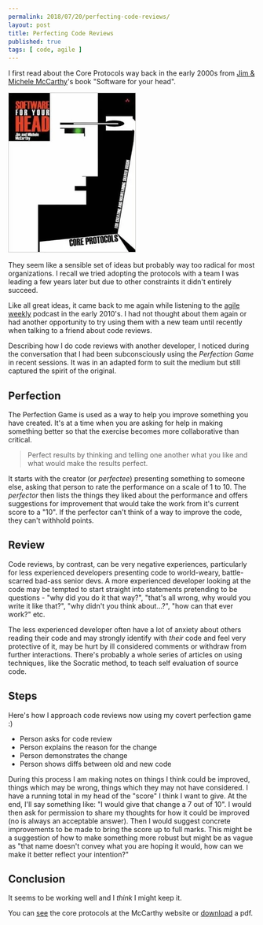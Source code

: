 ```yaml
---
permalink: 2018/07/20/perfecting-code-reviews/
layout: post
title: Perfecting Code Reviews
published: true
tags: [ code, agile ]
---
```


I first read about the Core Protocols way back in the early 2000s from 
<a href="http://www.mccarthyshow.com/">Jim & Michele McCarthy</a>'s book "Software for your head".

![book cover](/img/posts/perfecting-code-reviews/software-for-your-head.webp)

They seem like a sensible set of ideas but probably way too radical for most organizations. I recall 
we tried adopting the protocols with a team I was leading a few years later but due to other constraints 
it didn't entirely succeed.

Like all great ideas, it came back to me again while listening to the <a href="http://integrumtech.com/category/agile-weekly-podcast/">agile
weekly</a> podcast in the early 2010's. I had not thought about them again or had another opportunity to 
try using them with a new team until recently when talking to a friend about code reviews.

Describing how I do code reviews with another developer, I noticed during the conversation 
that I had been subconsciously using the *Perfection Game* in recent sessions. It was in an 
adapted form to suit the medium but still captured the spirit of the original.

## Perfection

The Perfection Game is used as a way to help you improve something you have created. It's at a time when
you are asking for help in making something better so that the exercise becomes more
collaborative than critical.

<blockquote>
Perfect results by thinking and telling one another what you like and what would make the results perfect.
</blockquote>

It starts with the creator (or *perfectee*) presenting something to someone else, asking that
person to rate the performance on a scale of 1 to 10. The *perfector* then lists the things
they liked about the performance and offers suggestions for improvement that would take the work
from it's current score to a "10". If the perfector can't think of a way to improve the code, they
can't withhold points.

## Review

Code reviews, by contrast, can be very negative experiences, particularly for less experienced
developers presenting code to world-weary, battle-scarred bad-ass senior devs. A more experienced
developer looking at the code may be tempted to start straight into statements pretending to be
questions - "why did you do it that way?", "that's all wrong, why would you write it like that?",
"why didn't you think about...?", "how can that ever work?" etc.

The less experienced developer often have a lot of anxiety about others reading their code and may 
strongly identify with *their* code and feel very protective of it, may be 
hurt by ill considered comments or withdraw from further interactions. There's probably
a whole series of articles on using techniques, like the Socratic method, to teach self evaluation
of source code.


## Steps

Here's how I approach code reviews now using my covert perfection game :)

* Person asks for code review
* Person explains the reason for the change
* Person demonstrates the change 
* Person shows diffs between old and new code 

During this process I am making notes on things I think could be improved, things which may be wrong, 
things which they may not have considered. I have a running total in my head of the "score" I think I want 
to give. At the end, I'll say something like: "I would give that change a 7 out of 10". I would then ask 
for permission to share my thoughts for how it could be improved (no is always an acceptable answer). 
Then I would suggest concrete improvements to be made to bring the score up to full marks. This might be a 
suggestion of how to make something more robust but might be as vague as "that name doesn't convey what you 
are hoping it would, how can we make it better reflect your intention?"


## Conclusion

It seems to be working well and I *think* I might keep it.

You can <a href="http://www.mccarthyshow.com/online/">see</a> the core protocols at the
McCarthy website or <a href="http://www.mccarthyshow.com/download-the-core/">download</a> a pdf.
